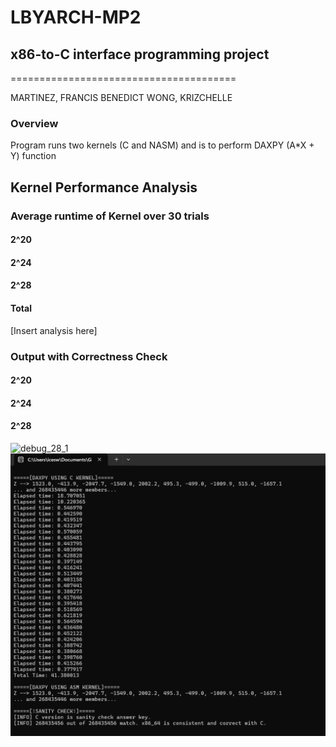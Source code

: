 # LBYARCH-MP2
## x86-to-C interface programming project
=======================================

MARTINEZ, FRANCIS BENEDICT
WONG, KRIZCHELLE

### Overview
Program runs two kernels (C and NASM) and is to perform DAXPY (A*X + Y) function

## Kernel Performance Analysis
### Average runtime of Kernel over 30 trials
#### 2^20

#### 2^24

#### 2^28

#### Total

[Insert analysis here]
### Output with Correctness Check
#### 2^20

#### 2^24

#### 2^28
![debug_28_1](./screnshots/debug2r28_part1.png?raw=true)
![debug_28_2](./screenshots/debug2r28_part2.png?raw=true)

